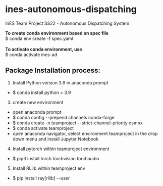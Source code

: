 # ines-autonomous-dispatching
InES Team Project SS22 - Autonomous Dispatching System

<b>To create conda environment based on spec file</b><br/>
$ conda env create -f spec.yaml <br/><br/>
<b/>To activate conda environment, use</b><br/>
$ conda activate ines-ad

## Package Installation process:
1) Install Python version 3.9 in anaconda prompt
  - $ conda install python = 3.9
3) create new environment
  - open anaconda prompt
  - $ conda config --prepend channels conda-forge
  - $ conda create -n teamproject --strict-channel-priority osmnx
  - $ conda activate teamproject
  - open anaconda navigator, select environment teamproject in the drop down menu and install Jupyter Notebook
4) Install pytorch within teamproject environment
  - $ pip3 install torch torchvision torchaudio
5) Install RLlib within teamproject env
  - $ pip install ray[rllib] --user
